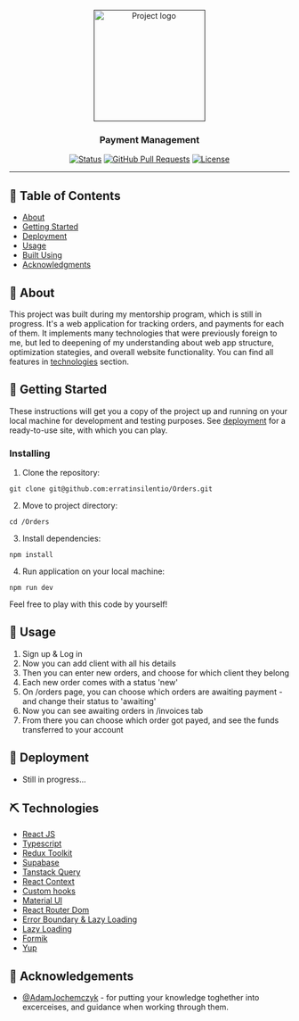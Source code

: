 <p align="center">
  <a href="" rel="noopener">
 <img width=200px height=200px src="https://media.giphy.com/media/eNAsjO55tPbgaor7ma/giphy.gif" alt="Project logo"></a>
</p>

<h3 align="center">Payment Management</h3>

<div align="center">

[![Status](https://img.shields.io/badge/status-active-success.svg)]()
[![GitHub Pull Requests](https://img.shields.io/github/issues-pr/kylelobo/The-Documentation-Compendium.svg)](https://github.com/erratinsilentio/Orders/pulls)
[![License](https://img.shields.io/badge/license-MIT-blue.svg)](/LICENSE)

</div>

---

## 📝 Table of Contents

- [About](#about)
- [Getting Started](#getting_started)
- [Deployment](#deployment)
- [Usage](#usage)
- [Built Using](#built_using)
- [Acknowledgments](#acknowledgement)

## 🧐 About <a name = "about"></a>

This project was built during my mentorship program, which is still in progress. It's a web application for tracking orders, and payments for each of them. It implements many technologies that were previously foreign to me, but led to deepening of my understanding about web app structure, optimization stategies, and overall website functionality. You can find all features in [technologies](#built_using) section.

## 🏁 Getting Started <a name = "getting_started"></a>

These instructions will get you a copy of the project up and running on your local machine for development and testing purposes. See [deployment](#deployment) for a ready-to-use site, with which you can play.

### Installing

1. Clone the repository:

```
git clone git@github.com:erratinsilentio/Orders.git
```

2. Move to project directory:

```
cd /Orders
```

3. Install dependencies:

```
npm install
```

4. Run application on your local machine:

```
npm run dev
```

Feel free to play with this code by yourself!

## 🎈 Usage <a name="usage"></a>

1. Sign up & Log in
2. Now you can add client with all his details
3. Then you can enter new orders, and choose for which client they belong
4. Each new order comes with a status 'new'
5. On /orders page, you can choose which orders are awaiting payment - and change their status to 'awaiting'
6. Now you can see awaiting orders in /invoices tab
7. From there you can choose which order got payed, and see the funds transferred to your account

## 🚀 Deployment <a name = "deployment"></a>

- Still in progress...

## ⛏️ Technologies <a name = "built_using"></a>

- [React JS](https://reactjs.org)
- [Typescript](https://www.typescriptlang.org)
- [Redux Toolkit](https://redux-toolkit.js.org)
- [Supabase](https://supabase.com)
- [Tanstack Query](https://tanstack.com/query/latest)
- [React Context](https://reactjs.org/docs/context.html)
- [Custom hooks](https://reactjs.org/docs/hooks-custom.html)
- [Material UI](https://mui.com)
- [React Router Dom](https://v5.reactrouter.com/web/guides/quick-start)
- [Error Boundary & Lazy Loading](https://reactjs.org/docs/error-boundaries.html)
- [Lazy Loading](https://blog.logrocket.com/lazy-loading-components-in-react-16-6-6cea535c0b52/)
- [Formik](https://formik.org)
- [Yup](https://github.com/jquense/yup)

## 🎉 Acknowledgements <a name = "acknowledgement"></a>

- [@AdamJochemczyk](https://github.com/AdamJochemczyk) - for putting your knowledge toghether into excerceises, and guidance when working through them.
